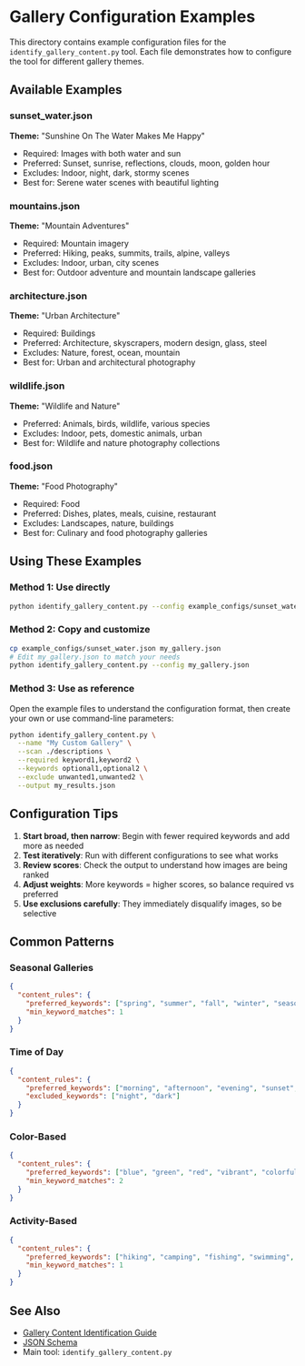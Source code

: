 # Gallery Configuration Examples

This directory contains example configuration files for the `identify_gallery_content.py` tool. Each file demonstrates how to configure the tool for different gallery themes.

## Available Examples

### sunset_water.json
**Theme:** "Sunshine On The Water Makes Me Happy"
- Required: Images with both water and sun
- Preferred: Sunset, sunrise, reflections, clouds, moon, golden hour
- Excludes: Indoor, night, dark, stormy scenes
- Best for: Serene water scenes with beautiful lighting

### mountains.json
**Theme:** "Mountain Adventures"
- Required: Mountain imagery
- Preferred: Hiking, peaks, summits, trails, alpine, valleys
- Excludes: Indoor, urban, city scenes
- Best for: Outdoor adventure and mountain landscape galleries

### architecture.json
**Theme:** "Urban Architecture"
- Required: Buildings
- Preferred: Architecture, skyscrapers, modern design, glass, steel
- Excludes: Nature, forest, ocean, mountain
- Best for: Urban and architectural photography

### wildlife.json
**Theme:** "Wildlife and Nature"
- Preferred: Animals, birds, wildlife, various species
- Excludes: Indoor, pets, domestic animals, urban
- Best for: Wildlife and nature photography collections

### food.json
**Theme:** "Food Photography"
- Required: Food
- Preferred: Dishes, plates, meals, cuisine, restaurant
- Excludes: Landscapes, nature, buildings
- Best for: Culinary and food photography galleries

## Using These Examples

### Method 1: Use directly
```bash
python identify_gallery_content.py --config example_configs/sunset_water.json
```

### Method 2: Copy and customize
```bash
cp example_configs/sunset_water.json my_gallery.json
# Edit my_gallery.json to match your needs
python identify_gallery_content.py --config my_gallery.json
```

### Method 3: Use as reference
Open the example files to understand the configuration format, then create your own or use command-line parameters:

```bash
python identify_gallery_content.py \
  --name "My Custom Gallery" \
  --scan ./descriptions \
  --required keyword1,keyword2 \
  --keywords optional1,optional2 \
  --exclude unwanted1,unwanted2 \
  --output my_results.json
```

## Configuration Tips

1. **Start broad, then narrow**: Begin with fewer required keywords and add more as needed
2. **Test iteratively**: Run with different configurations to see what works
3. **Review scores**: Check the output to understand how images are being ranked
4. **Adjust weights**: More keywords = higher scores, so balance required vs preferred
5. **Use exclusions carefully**: They immediately disqualify images, so be selective

## Common Patterns

### Seasonal Galleries
```json
{
  "content_rules": {
    "preferred_keywords": ["spring", "summer", "fall", "winter", "season"],
    "min_keyword_matches": 1
  }
}
```

### Time of Day
```json
{
  "content_rules": {
    "preferred_keywords": ["morning", "afternoon", "evening", "sunset", "sunrise", "golden hour", "blue hour"],
    "excluded_keywords": ["night", "dark"]
  }
}
```

### Color-Based
```json
{
  "content_rules": {
    "preferred_keywords": ["blue", "green", "red", "vibrant", "colorful", "bright"],
    "min_keyword_matches": 2
  }
}
```

### Activity-Based
```json
{
  "content_rules": {
    "preferred_keywords": ["hiking", "camping", "fishing", "swimming", "climbing"],
    "min_keyword_matches": 1
  }
}
```

## See Also

- [Gallery Content Identification Guide](../documentation/GALLERY_CONTENT_IDENTIFICATION.md)
- [JSON Schema](../gallery_config_schema.json)
- Main tool: `identify_gallery_content.py`
